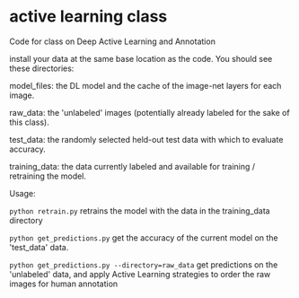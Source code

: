 # active learning class
Code for class on Deep Active Learning and Annotation

install your data at the same base location as the code. You should see these directories:

model_files: the DL model and the cache of the image-net layers for each image.

raw_data: the 'unlabeled' images (potentially already labeled for the sake of this class).

test_data: the randomly selected held-out test data with which to evaluate accuracy.

training_data: the data currently labeled and available for training / retraining the model.

Usage:

`python retrain.py` 
retrains the model with the data in the training_data directory

`python get_predictions.py` 
get the accuracy of the current model on the 'test_data' data.

`python get_predictions.py --directory=raw_data` 
get predictions on the 'unlabeled' data, and apply Active Learning strategies to order the raw images for human annotation

